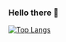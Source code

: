 ### Hello there 👋

<!--
**abdulmalik29/abdulmalik29** is a ✨ _special_ ✨ repository because its `README.md` (this file) appears on your GitHub profile.

Here are some ideas to get you started:

- 🔭 I’m currently working on ...
- 🌱 I’m currently learning ...
- 👯 I’m looking to collaborate on ...
- 🤔 I’m looking for help with ...
- 💬 Ask me about ...
- 📫 How to reach me: ...
- 😄 Pronouns: ...
- ⚡ Fun fact: ...

&exclude_repo=stendhal_S1Team20
-->
[![Top Langs](https://github-readme-stats.vercel.app/api/top-langs/?username=abdulmalik29&size_weight=0.5&count_weight=0.5&langs_count=10&layout=compact&theme=radical)](https://github.com/anuraghazra/github-readme-stats)

